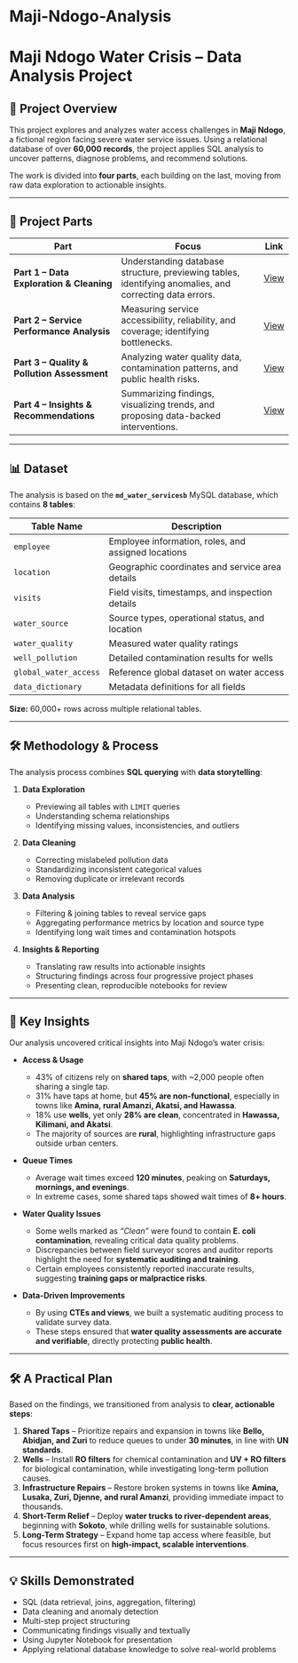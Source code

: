 # Maji-Ndogo-Analysis


# Maji Ndogo Water Crisis – Data Analysis Project

## 📌 Project Overview
This project explores and analyzes water access challenges in **Maji Ndogo**, a fictional region facing severe water service issues. Using a relational database of over **60,000 records**, the project applies SQL analysis  to uncover patterns, diagnose problems, and recommend solutions.  

The work is divided into **four parts**, each building on the last, moving from raw data exploration to actionable insights.

---

## 📂 Project Parts
| Part | Focus | Link |
|------|-------|------|
| **Part 1 – Data Exploration & Cleaning** | Understanding database structure, previewing tables, identifying anomalies, and correcting data errors. | [View](./Part%201/) |
| **Part 2 – Service Performance Analysis** | Measuring service accessibility, reliability, and coverage; identifying bottlenecks. | [View](Part_2) |
| **Part 3 – Quality & Pollution Assessment** | Analyzing water quality data, contamination patterns, and public health risks. | [View](Part_3) |
| **Part 4 – Insights & Recommendations** | Summarizing findings, visualizing trends, and proposing data-backed interventions. |[View](Part_4)|

---

## 📊 Dataset
The analysis is based on the **`md_water_servicesb`** MySQL database, which contains **8 tables**:

| Table Name          | Description |
|---------------------|-------------|
| `employee`          | Employee information, roles, and assigned locations |
| `location`          | Geographic coordinates and service area details |
| `visits`            | Field visits, timestamps, and inspection details |
| `water_source`      | Source types, operational status, and location |
| `water_quality`     | Measured water quality ratings |
| `well_pollution`    | Detailed contamination results for wells |
| `global_water_access` | Reference global dataset on water access |
| `data_dictionary`   | Metadata definitions for all fields |

**Size:** 60,000+ rows across multiple relational tables.

---

## 🛠 Methodology & Process
The analysis process combines **SQL querying** with **data storytelling**:

1. **Data Exploration**
   - Previewing all tables with `LIMIT` queries  
   - Understanding schema relationships  
   - Identifying missing values, inconsistencies, and outliers  

2. **Data Cleaning**
   - Correcting mislabeled pollution data  
   - Standardizing inconsistent categorical values  
   - Removing duplicate or irrelevant records  

3. **Data Analysis**
   - Filtering & joining tables to reveal service gaps  
   - Aggregating performance metrics by location and source type  
   - Identifying long wait times and contamination hotspots  

4. **Insights & Reporting**
   - Translating raw results into actionable insights  
   - Structuring findings across four progressive project phases  
   - Presenting clean, reproducible notebooks for review  

---

## 🔑 Key Insights  

Our analysis uncovered critical insights into Maji Ndogo’s water crisis:  

- **Access & Usage**
  - 43% of citizens rely on **shared taps**, with ~2,000 people often sharing a single tap.  
  - 31% have taps at home, but **45% are non-functional**, especially in towns like **Amina, rural Amanzi, Akatsi, and Hawassa**.  
  - 18% use **wells**, yet only **28% are clean**, concentrated in **Hawassa, Kilimani, and Akatsi**.  
  - The majority of sources are **rural**, highlighting infrastructure gaps outside urban centers.  

- **Queue Times**
  - Average wait times exceed **120 minutes**, peaking on **Saturdays, mornings, and evenings**.  
  - In extreme cases, some shared taps showed wait times of **8+ hours**.  

- **Water Quality Issues**
  - Some wells marked as *“Clean”* were found to contain **E. coli contamination**, revealing critical data quality problems.  
  - Discrepancies between field surveyor scores and auditor reports highlight the need for **systematic auditing and training**.  
  - Certain employees consistently reported inaccurate results, suggesting **training gaps or malpractice risks**.  

- **Data-Driven Improvements**
  - By using **CTEs and views**, we built a systematic auditing process to validate survey data.  
  - These steps ensured that **water quality assessments are accurate and verifiable**, directly protecting **public health**.  

---

## 🛠 A Practical Plan  

Based on the findings, we transitioned from analysis to **clear, actionable steps**:  

1. **Shared Taps** – Prioritize repairs and expansion in towns like **Bello, Abidjan, and Zuri** to reduce queues to under **30 minutes**, in line with **UN standards**.  
2. **Wells** – Install **RO filters** for chemical contamination and **UV + RO filters** for biological contamination, while investigating long-term pollution causes.  
3. **Infrastructure Repairs** – Restore broken systems in towns like **Amina, Lusaka, Zuri, Djenne, and rural Amanzi**, providing immediate impact to thousands.  
4. **Short-Term Relief** – Deploy **water trucks to river-dependent areas**, beginning with **Sokoto**, while drilling wells for sustainable solutions.  
5. **Long-Term Strategy** – Expand home tap access where feasible, but focus resources first on **high-impact, scalable interventions**.  

---

## 💡 Skills Demonstrated
- SQL (data retrieval, joins, aggregation, filtering)
- Data cleaning and anomaly detection
- Multi-step project structuring
- Communicating findings visually and textually
- Using Jupyter Notebook for presentation
- Applying relational database knowledge to solve real-world problems



